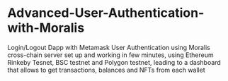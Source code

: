 # Advanced-User-Authentication-with-Moralis

Login/Logout Dapp with Metamask User Authentication using Moralis cross-chain server set up and working in few minutes, 
using Ethereum Rinkeby Tesnet, BSC testnet and Polygon testnet, 
leading to a dashboard that allows to get transactions, balances and NFTs from each wallet
